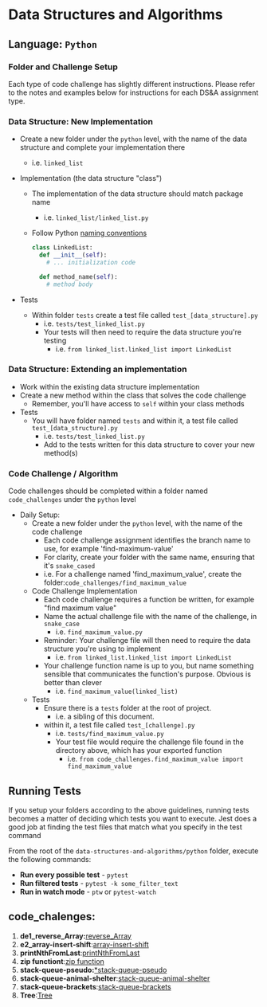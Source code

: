 # Data Structures and Algorithms

## Language: `Python`

### Folder and Challenge Setup

Each type of code challenge has slightly different instructions. Please refer to the notes and examples below for instructions for each DS&A assignment type.

### Data Structure: New Implementation

- Create a new folder under the `python` level, with the name of the data structure and complete your implementation there
  - i.e. `linked_list`
- Implementation (the data structure "class")
  - The implementation of the data structure should match package name
    - i.e. `linked_list/linked_list.py`
  - Follow Python [naming conventions](https://www.python.org/dev/peps/pep-0008/#naming-conventions)

    ```python
    class LinkedList:
      def __init__(self):
        # ... initialization code

      def method_name(self):
        # method body
    ```

- Tests
  - Within folder `tests` create a test file called `test_[data_structure].py`
    - i.e. `tests/test_linked_list.py`
    - Your tests will then need to require the data structure you're testing
      - i.e. `from linked_list.linked_list import LinkedList`

### Data Structure: Extending an implementation

- Work within the existing data structure implementation
- Create a new method within the class that solves the code challenge
  - Remember, you'll have access to `self` within your class methods
- Tests
  - You will have folder named `tests` and within it, a test file called `test_[data_structure].py`
    - i.e. `tests/test_linked_list.py`
    - Add to the tests written for this data structure to cover your new method(s)

### Code Challenge / Algorithm

Code challenges should be completed within a folder named `code_challenges` under the `python` level

- Daily Setup:
  - Create a new folder under the `python` level, with the name of the code challenge
    - Each code challenge assignment identifies the branch name to use, for example 'find-maximum-value'
    - For clarity, create your folder with the same name, ensuring that it's `snake_cased`
    - i.e. For a challenge named 'find_maximum_value', create the folder:`code_challenges/find_maximum_value`
  - Code Challenge Implementation
    - Each code challenge requires a function be written, for example "find maximum value"
    - Name the actual challenge file with the name of the challenge, in `snake_case`
      - i.e. `find_maximum_value.py`
    - Reminder: Your challenge file will then need to require the data structure you're using to implement
      - i.e. `from linked_list.linked_list import LinkedList`
    - Your challenge function name is up to you, but name something sensible that communicates the function's purpose. Obvious is better than clever
      - i.e. `find_maximum_value(linked_list)`
  - Tests
    - Ensure there is a `tests` folder at the root of project.
      - i.e. a sibling of this document.
    - within it, a test file called `test_[challenge].py`
      - i.e. `tests/find_maximum_value.py`
      - Your test file would require the challenge file found in the directory above, which has your exported function
        - i.e. `from code_challenges.find_maximum_value import find_maximum_value`

## Running Tests

If you setup your folders according to the above guidelines, running tests becomes a matter of deciding which tests you want to execute.  Jest does a good job at finding the test files that match what you specify in the test command

From the root of the `data-structures-and-algorithms/python` folder, execute the following commands:

- **Run every possible test** - `pytest`
- **Run filtered tests** - `pytest -k some_filter_text`
- **Run in watch mode** - `ptw` or `pytest-watch`


## code_chalenges:
1. **de1_reverse_Array:**[reverse_Array](https://github.com/Ahmed-Alanaswah/data-structures-and-algorithms/blob/main/python/reverse_linked_list/README.md)
2. **e2_array-insert-shift**:[array-insert-shift](https://github.com/Ahmed-Alanaswah/data-structures-and-algorithms/blob/main/python/array-insert-shift/README.md)
3. **printNthFromLast**:[printNthFromLast]( https://github.com/Ahmed-Alanaswah/data-structures-and-algorithms/tree/main/python/linked_list)
4. **zip functiont**:[zip function](https://github.com/Ahmed-Alanaswah/data-structures-and-algorithms/tree/main/python/linked_list_zip)
5. **stack-queue-pseudo:**[*stack-queue-pseudo](https://github.com/Ahmed-Alanaswah/data-structures-and-algorithms/tree/main/python/stack-queue-pseudo#readme)
6. **stack-queue-animal-shelter**:[stack-queue-animal-shelter](https://github.com/Ahmed-Alanaswah/data-structures-and-algorithms/tree/main/python/stack-queue-animal-shelter)
7. **stack-queue-brackets**:[stack-queue-brackets](https://github.com/Ahmed-Alanaswah/data-structures-and-algorithms/tree/main/python/stack-queue-brackets#readme)
8. **Tree**:[Tree](https://github.com/Ahmed-Alanaswah/data-structures-and-algorithms/tree/main/python/trees)
